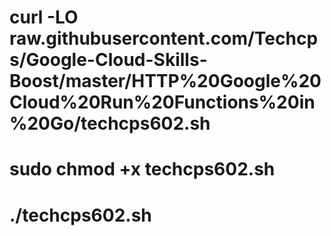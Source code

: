 # curl -LO raw.githubusercontent.com/Techcps/Google-Cloud-Skills-Boost/master/HTTP%20Google%20Cloud%20Run%20Functions%20in%20Go/techcps602.sh
# sudo chmod +x techcps602.sh
# ./techcps602.sh
